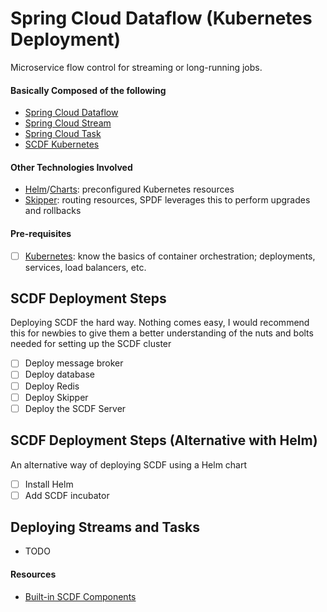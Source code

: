 # Spring Cloud Dataflow (Kubernetes Deployment)
Microservice flow control for streaming or long-running jobs.

#### Basically Composed of the following
- [Spring Cloud Dataflow](https://cloud.spring.io/spring-cloud-dataflow/)
- [Spring Cloud Stream](https://cloud.spring.io/spring-cloud-stream/)
- [Spring Cloud Task](https://spring.io/projects/spring-cloud-task)
- [SCDF Kubernetes](https://docs.spring.io/spring-cloud-dataflow-server-kubernetes/docs/current/reference/htmlsingle/#kubernetes-getting-started)

#### Other Technologies Involved
- [Helm](https://github.com/helm/helm)/[Charts](https://github.com/helm/charts): preconfigured Kubernetes resources
- [Skipper](https://github.com/zalando/skipper): routing resources, SPDF leverages this to perform upgrades and rollbacks

#### Pre-requisites
- [ ] [Kubernetes](https://github.com/application-dev-tsb/notes-tools/tree/master/Kubernetes): know the basics of container orchestration; deployments, services, load balancers, etc.

## SCDF Deployment Steps
Deploying SCDF the hard way. Nothing comes easy, I would recommend this for newbies to give them a better understanding of the nuts and bolts needed for setting up the SCDF cluster
- [ ] Deploy message broker
- [ ] Deploy database
- [ ] Deploy Redis
- [ ] Deploy Skipper
- [ ] Deploy the SCDF Server

## SCDF Deployment Steps (Alternative with Helm)
An alternative way of deploying SCDF using a Helm chart
- [ ] Install Helm
- [ ] Add SCDF incubator

## Deploying Streams and Tasks
- TODO
#### Resources
- [Built-in SCDF Components](https://docs.spring.io/spring-cloud-dataflow-server-kubernetes/docs/current/reference/htmlsingle/#applications)
